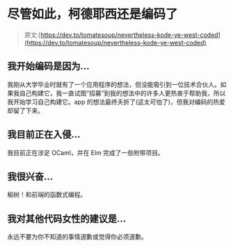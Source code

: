 # 尽管如此，柯德耶西还是编码了

> 原文:[https://dev.to/tomatesoup/nevertheless-kode-ye-west-coded](https://dev.to/tomatesoup/nevertheless-kode-ye-west-coded)

## 我开始编码是因为...

我刚从大学毕业时就有了一个应用程序的想法，但没能吸引到一位技术合伙人。如果我自己构建它，我一直试图“招募”到我的想法中的许多人更热衷于帮助我，所以我开始学习自己构建它。app 的想法最终夭折了(这太可怕了)，但我对编码的热爱却留了下来。

## 我目前正在入侵...

我目前正在涉足 OCaml，并在 Elm 完成了一些附带项目。

## 我很兴奋...

榆树！和前端的函数式编程。

## 我对其他代码女性的建议是...

永远不要为你不知道的事情道歉或觉得你必须道歉。